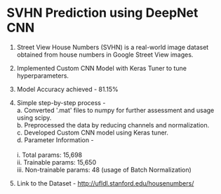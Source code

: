 # SVHN Prediction using DeepNet CNN

1. Street View House Numbers (SVHN) is a real-world image dataset obtained from house numbers in Google Street View images.

2. Implemented Custom CNN Model with Keras Tuner to tune hyperparameters.

3. Model Accuracy achieved - 81.15%

4. Simple step-by-step process -<br>
   a. Converted '.mat' files to numpy for further assessment and usage using scipy.<br>
   b. Preprocessed the data by reducing channels and normalization.<br>
   c. Developed Custom CNN model using Keras tuner.<br>
   d. Parameter Information -<br><br>
      i. Total params: 15,698<br>
      ii. Trainable params: 15,650<br>
      iii. Non-trainable params: 48 (usage of Batch Normalization)<br>

5. Link to the Dataset - http://ufldl.stanford.edu/housenumbers/
   
